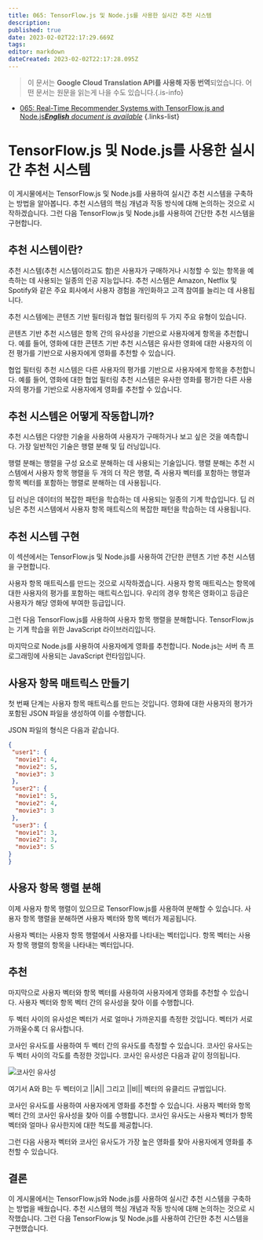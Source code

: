 ```yaml
---
title: 065: TensorFlow.js 및 Node.js를 사용한 실시간 추천 시스템
description: 
published: true
date: 2023-02-02T22:17:29.669Z
tags: 
editor: markdown
dateCreated: 2023-02-02T22:17:28.095Z
---
```


> 이 문서는 **Google Cloud Translation API를 사용해 자동 번역**되었습니다.
어떤 문서는 원문을 읽는게 나을 수도 있습니다.{.is-info}



- [065: Real-Time Recommender Systems with TensorFlow.js and Node.js***English** document is available*](/en/Knowledge-base/TensorFlow-js/Learning/065-real-time-recommender-systems-with-tensorflow-js-and-node-js)
{.links-list}


# TensorFlow.js 및 Node.js를 사용한 실시간 추천 시스템

이 게시물에서는 TensorFlow.js 및 Node.js를 사용하여 실시간 추천 시스템을 구축하는 방법을 알아봅니다. 추천 시스템의 핵심 개념과 작동 방식에 대해 논의하는 것으로 시작하겠습니다. 그런 다음 TensorFlow.js 및 Node.js를 사용하여 간단한 추천 시스템을 구현합니다.

## 추천 시스템이란?

추천 시스템(추천 시스템이라고도 함)은 사용자가 구매하거나 시청할 수 있는 항목을 예측하는 데 사용되는 일종의 인공 지능입니다. 추천 시스템은 Amazon, Netflix 및 Spotify와 같은 주요 회사에서 사용자 경험을 개인화하고 고객 참여를 늘리는 데 사용됩니다.

추천 시스템에는 콘텐츠 기반 필터링과 협업 필터링의 두 가지 주요 유형이 있습니다.

콘텐츠 기반 추천 시스템은 항목 간의 유사성을 기반으로 사용자에게 항목을 추천합니다. 예를 들어, 영화에 대한 콘텐츠 기반 추천 시스템은 유사한 영화에 대한 사용자의 이전 평가를 기반으로 사용자에게 영화를 추천할 수 있습니다.

협업 필터링 추천 시스템은 다른 사용자의 평가를 기반으로 사용자에게 항목을 추천합니다. 예를 들어, 영화에 대한 협업 필터링 추천 시스템은 유사한 영화를 평가한 다른 사용자의 평가를 기반으로 사용자에게 영화를 추천할 수 있습니다.

## 추천 시스템은 어떻게 작동합니까?

추천 시스템은 다양한 기술을 사용하여 사용자가 구매하거나 보고 싶은 것을 예측합니다. 가장 일반적인 기술은 행렬 분해 및 딥 러닝입니다.

행렬 분해는 행렬을 구성 요소로 분해하는 데 사용되는 기술입니다. 행렬 분해는 추천 시스템에서 사용자 항목 행렬을 두 개의 더 작은 행렬, 즉 사용자 벡터를 포함하는 행렬과 항목 벡터를 포함하는 행렬로 분해하는 데 사용됩니다.

딥 러닝은 데이터의 복잡한 패턴을 학습하는 데 사용되는 일종의 기계 학습입니다. 딥 러닝은 추천 시스템에서 사용자 항목 매트릭스의 복잡한 패턴을 학습하는 데 사용됩니다.

## 추천 시스템 구현

이 섹션에서는 TensorFlow.js 및 Node.js를 사용하여 간단한 콘텐츠 기반 추천 시스템을 구현합니다.

사용자 항목 매트릭스를 만드는 것으로 시작하겠습니다. 사용자 항목 매트릭스는 항목에 대한 사용자의 평가를 포함하는 매트릭스입니다. 우리의 경우 항목은 영화이고 등급은 사용자가 해당 영화에 부여한 등급입니다.

그런 다음 TensorFlow.js를 사용하여 사용자 항목 행렬을 분해합니다. TensorFlow.js는 기계 학습을 위한 JavaScript 라이브러리입니다.

마지막으로 Node.js를 사용하여 사용자에게 영화를 추천합니다. Node.js는 서버 측 프로그래밍에 사용되는 JavaScript 런타임입니다.

## 사용자 항목 매트릭스 만들기

첫 번째 단계는 사용자 항목 매트릭스를 만드는 것입니다. 영화에 대한 사용자의 평가가 포함된 JSON 파일을 생성하여 이를 수행합니다.

JSON 파일의 형식은 다음과 같습니다.

```json
{
 "user1": {
  "movie1": 4,
  "movie2": 5,
  "movie3": 3
 },
 "user2": {
  "movie1": 5,
  "movie2": 4,
  "movie3": 3
 },
 "user3": {
  "movie1": 3,
  "movie2": 3,
  "movie3": 5
}
}
```

## 사용자 항목 행렬 분해

이제 사용자 항목 행렬이 있으므로 TensorFlow.js를 사용하여 분해할 수 있습니다. 사용자 항목 행렬을 분해하면 사용자 벡터와 항목 벡터가 제공됩니다.

사용자 벡터는 사용자 항목 행렬에서 사용자를 나타내는 벡터입니다. 항목 벡터는 사용자 항목 행렬의 항목을 나타내는 벡터입니다.

## 추천

마지막으로 사용자 벡터와 항목 벡터를 사용하여 사용자에게 영화를 추천할 수 있습니다. 사용자 벡터와 항목 벡터 간의 유사성을 찾아 이를 수행합니다.

두 벡터 사이의 유사성은 벡터가 서로 얼마나 가까운지를 측정한 것입니다. 벡터가 서로 가까울수록 더 유사합니다.

코사인 유사도를 사용하여 두 벡터 간의 유사도를 측정할 수 있습니다. 코사인 유사도는 두 벡터 사이의 각도를 측정한 것입니다. 코사인 유사성은 다음과 같이 정의됩니다.

![코사인 유사성](https://wikimedia.org/api/rest_v1/media/math/render/svg/bc28c1e82ea0fd1caec6e9eaa86bbfff1a03b2b4)

여기서 A와 B는 두 벡터이고 ||A|| 그리고 ||비|| 벡터의 유클리드 규범입니다.

코사인 유사도를 사용하여 사용자에게 영화를 추천할 수 있습니다. 사용자 벡터와 항목 벡터 간의 코사인 유사성을 찾아 이를 수행합니다. 코사인 유사도는 사용자 벡터가 항목 벡터와 얼마나 유사한지에 대한 척도를 제공합니다.

그런 다음 사용자 벡터와 코사인 유사도가 가장 높은 영화를 찾아 사용자에게 영화를 추천할 수 있습니다.

## 결론

이 게시물에서는 TensorFlow.js와 Node.js를 사용하여 실시간 추천 시스템을 구축하는 방법을 배웠습니다. 추천 시스템의 핵심 개념과 작동 방식에 대해 논의하는 것으로 시작했습니다. 그런 다음 TensorFlow.js 및 Node.js를 사용하여 간단한 추천 시스템을 구현했습니다.